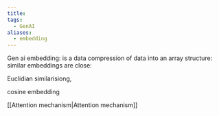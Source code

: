 ```yaml
---
title: 
tags:
  - GenAI
aliases:
  - embedding
---
```


Gen ai embedding: is a data compression of data into an array structure: similar embeddings are close:

Euclidian similarisiong,

cosine embedding

[[Attention mechanism|Attention mechanism]]

